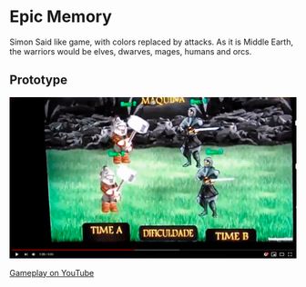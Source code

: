 # Epic Memory

Simon Said like game, with colors replaced by attacks. As it is Middle Earth, the warriors would be elves, dwarves, mages, humans and orcs.

## Prototype

![Epic Memory](docs/epic-memory.jpg)

[Gameplay on YouTube](https://www.youtube.com/watch?v=MqlAyxn9HCs)